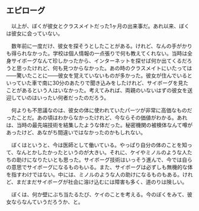 ## エピローグ

　以上が、ぼくが彼女とクラスメイトだった1ヶ月の出来事だ。あれ以来、ぼくは彼女に会っていない。

　数年前に一度だけ、彼女を探そうとしたことがある。けれど、なんの手がかりも得られなかった。学校は個人情報の一点張りで何も教えてくれない。当時は全身サイボーグなんて珍しかったから、インターネットを探せば何か出てくるだろうと思ったけれど、何も見つからなかった。あの時のクラスメイトにいたっては――驚いたことに――彼女を覚えていないものが多かった。彼女が住んでいるといっていた車で南に30分のあたりで聞き込みをしたけれど、サイボーグを見たことがあるという人はいなかった。考えてみれば、両親のいないはずの彼女を送迎していのはいったい何者だったのだろう。

　何よりも不思議なのは、彼女の体に使われていたパーツが非常に高価なものだったことだ。あの頃はわからなかったけれど、今ならその価値がわかる。あれは、当時の最先端技術を結集したような体だった。秘密機関の被検体なんて噂があったけど、あながち間違いではなかったのかもしれない。

　ぼくはというと、今は医師として働いている。やっぱり自分の体のことを知って、なんとかしたかったというのが大きい。それに、ケイやミノルのような人たちの助けになりたいとも思った。サイボーグ技術はいっそう進んで、今では自らの意思でサイボーグになるものもいる。また、サイボーグは必ずしも無機的な体を指すわけではない。中には、ミノルのような人の助けになるものもある。けれど、まだまだサイボーグが社会に溶け込むには障害も多く、道のりは険しい。

　ぼくは、何か壁にぶち当たるたび、ケイのことを考える。今のぼくをみて、彼女ならなんていうだろうか、と。
